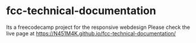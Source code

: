 # fcc-technical-documentation
Its a freecodecamp project for the responsive webdesign
Please check the live page at https://N451M4K.github.io/fcc-technical-documentation/
